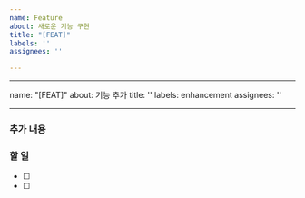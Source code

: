 ```yaml
---
name: Feature
about: 새로운 기능 구현
title: "[FEAT]"
labels: ''
assignees: ''

---
```


---
name: "[FEAT]"
about: 기능 추가
title: ''
labels: enhancement
assignees: ''

---

### 추가 내용

### 할 일
- [ ]
- [ ]
